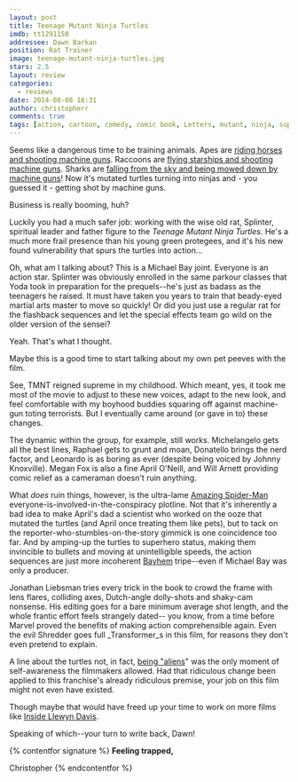```yaml
---
layout: post
title: Teenage Mutant Ninja Turtles
imdb: tt1291150
addressee: Dawn Barkan
position: Rat Trainer
image: teenage-mutant-ninja-turtles.jpg
stars: 2.5
layout: review 
categories: 
  - reviews
date: 2014-08-08 16:31
author: christopherr
comments: true
tags: [action, cartoon, comedy, comic book, Letters, mutant, ninja, superhero, teenage, turtles]
---
```

Seems like a dangerous time to be training animals. Apes are [riding horses and shooting machine guns][3]. Raccoons are [flying starships and shooting machine guns][4]. Sharks are [falling from the sky and being mowed down by machine guns][5]! Now it's mutated turtles turning into ninjas and - you guessed it - getting shot by machine guns.

   [3]: /content/2014/7/12/dawn-of-the-planet-of-the-apes.html
   [4]: /content/2014/8/1/guardians-of-the-galaxy.html
   [5]: /content/2013/7/17/sharknado.html

Business is really booming, huh?

Luckily you had a much safer job: working with the wise old rat, Splinter, spiritual leader and father figure to the _Teenage Mutant Ninja Turtles_. He's a much more frail presence than his young green protegees, and it's his new found vulnerability that spurs the turtles into action…

Oh, what am I talking about? This is a Michael Bay joint. Everyone is an action star. Splinter was obviously enrolled in the same parkour classes that Yoda took in preparation for the prequels--he's just as badass as the teenagers he raised. It must have taken you years to train that beady-eyed martial arts master to move so quickly! Or did you just use a regular rat for the flashback sequences and let the special effects team go wild on the older version of the sensei?

Yeah. That's what I thought.

Maybe this is a good time to start talking about my own pet peeves with the film.

See, TMNT reigned supreme in my childhood. Which meant, yes, it took me most of the movie to adjust to these new voices, adapt to the new look, and feel comfortable with my boyhood buddies squaring off against machine-gun toting terrorists. But I eventually came around (or gave in to) these changes. 

The dynamic within the group, for example, still works. Michelangelo gets all the best lines, Raphael gets to grunt and moan, Donatello brings the nerd factor, and Leonardo is as boring as ever (despite being voiced by Johnny Knoxville). Megan Fox is also a fine April O'Neill, and Will Arnett providing comic relief as a cameraman doesn't ruin anything.

What _does_ ruin things, however, is the ultra-lame [Amazing Spider-Man][6] everyone-is-involved-in-the-conspiracy plotline. Not that it's inherently a bad idea to make April's dad a scientist who worked on the ooze that mutated the turtles (and April once treating them like pets), but to tack on the reporter-who-stumbles-on-the-story gimmick is one coincidence too far. And by amping-up the turtles to superhero status, making them invincible to bullets and moving at unintelligible speeds, the action sequences are just more incoherent [Bayhem][7] tripe--even if Michael Bay was only a producer.

   [6]: /content/2012/7/6/the-amazing-spider-man.html
   [7]: https://www.youtube.com/watch?v=2THVvshvq0Q

Jonathan Liebsman tries every trick in the book to crowd the frame with lens flares, colliding axes, Dutch-angle dolly-shots and shaky-cam nonsense. His editing goes for a bare minimum average shot length, and the whole frantic effort feels strangely dated-- you know, from a time before Marvel proved the benefits of making action comprehensible again. Even the evil Shredder goes full _Transformer_s in this film, for reasons they don't even pretend to explain.

A line about the turtles not, in fact, [being "aliens][8]" was the only moment of self-awareness the filmmakers allowed. Had that ridiculous change been applied to this franchise's already ridiculous premise, your job on this film might not even have existed. 

   [8]: http://screenrant.com/teenage-mutan-ninja-turtles-aliens-michael-bay-sandy-160115/

Though maybe that would have freed up your time to work on more films like [Inside Llewyn Davis][9].

   [9]: /content/2014/1/22/inside-llewyn-davis.html

Speaking of which--your turn to write back, Dawn!

{% contentfor signature %}
**Feeling trapped,**

Christopher
{% endcontentfor %}